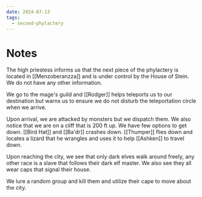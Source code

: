 ```yaml
---
date: 2024-07-13
tags:
  - second-phylactery
---
```


# Notes

The high priestess informs us that the next piece of the phylactery is located in [[Menzoberanzza]] and is under control by the House of Stein. We do not have any other information.

We go to the mage's guild and [[Rodger]] helps teleports us to our destination but warns us to ensure we do not disturb the teleportation circle when we arrive.

Upon arrival, we are attacked by monsters but we dispatch them. We also notice that we are on a cliff that is 200 ft up. We have few options to get down. [[Bird Hat]] and [[Ba'dr]] crashes down. [[Thumper]] flies down and locates a lizard that he wrangles and uses it to help [[Ashken]] to travel down.

Upon reaching the city, we see that only dark elves walk around freely, any other race is a slave that follows their dark elf master. We also see they all wear caps that signal their house.

We lure a random group and kill them and utilize their cape to move about the city.